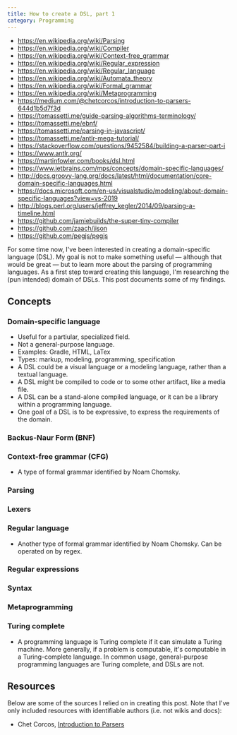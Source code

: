 ```yaml
---
title: How to create a DSL, part 1
category: Programming
---
```


* https://en.wikipedia.org/wiki/Parsing
* https://en.wikipedia.org/wiki/Compiler
* https://en.wikipedia.org/wiki/Context-free_grammar
* https://en.wikipedia.org/wiki/Regular_expression
* https://en.wikipedia.org/wiki/Regular_language
* https://en.wikipedia.org/wiki/Automata_theory
* https://en.wikipedia.org/wiki/Formal_grammar
* https://en.wikipedia.org/wiki/Metaprogramming
* https://medium.com/@chetcorcos/introduction-to-parsers-644d1b5d7f3d
* https://tomassetti.me/guide-parsing-algorithms-terminology/
* https://tomassetti.me/ebnf/
* https://tomassetti.me/parsing-in-javascript/
* https://tomassetti.me/antlr-mega-tutorial/
* https://stackoverflow.com/questions/9452584/building-a-parser-part-i
* https://www.antlr.org/
* https://martinfowler.com/books/dsl.html
* https://www.jetbrains.com/mps/concepts/domain-specific-languages/
* http://docs.groovy-lang.org/docs/latest/html/documentation/core-domain-specific-languages.html
* https://docs.microsoft.com/en-us/visualstudio/modeling/about-domain-specific-languages?view=vs-2019
* http://blogs.perl.org/users/jeffrey_kegler/2014/09/parsing-a-timeline.html
* https://github.com/jamiebuilds/the-super-tiny-compiler
* https://github.com/zaach/jison
* https://github.com/pegjs/pegjs

For some time now, I've been interested in creating a domain-specific language (DSL). My goal is not to make something useful &mdash; although that would be great &mdash; but to learn more about the parsing of programming languages. As a first step toward creating this language, I'm researching the (pun intended) domain of DSLs. This post documents some of my findings.

## Concepts
### Domain-specific language
* Useful for a partiular, specialized field.
* Not a general-purpose language.
* Examples: Gradle, HTML, LaTex
* Types: markup, modeling, programming, specification
* A DSL could be a visual language or a modeling language, rather than a textual language.
* A DSL might be compiled to code or to some other artifact, like a media file.
* A DSL can be a stand-alone compiled language, or it can be a library within a programming language.
* One goal of a DSL is to be expressive, to express the requirements of the domain.

### Backus-Naur Form (BNF)
### Context-free grammar (CFG)
* A type of formal grammar identified by Noam Chomsky.

### Parsing
### Lexers
### Regular language
* Another type of formal grammar identified by Noam Chomsky. Can be operated on by regex.

### Regular expressions
### Syntax

### Metaprogramming

### Turing complete
* A programming language is Turing complete if it can simulate a Turing machine. More generally, if a problem is computable, it's computable in a Turing-complete language. In common usage, general-purpose programming languages are Turing complete, and DSLs are not.

## Resources

Below are some of the sources I relied on in creating this post. Note that I've only included resources with identifiable authors (i.e. not wikis and docs):

* Chet Corcos, [Introduction to Parsers](https://medium.com/@chetcorcos/introduction-to-parsers-644d1b5d7f3d)
